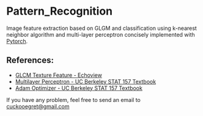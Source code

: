 # Pattern_Recognition
Image feature extraction based on GLGM and classification using  k-nearest neighbor algorithm and multi-layer perceptron concisely implemented with [Pytorch](https://pytorch.org/).

## References:
* [GLCM Texture Feature - Echoview](https://support.echoview.com/WebHelp/Windows_and_Dialog_Boxes/Dialog_Boxes/Variable_properties_dialog_box/Operator_pages/GLCM_Texture_Features.htm)
* [Multilayer Perceptron - UC Berkeley STAT 157 Textbook](http://d2l.ai/chapter_multilayer-perceptrons/mlp.html)
* [Adam Optimizer - UC Berkeley STAT 157 Textbook](http://d2l.ai/chapter_optimization/adam.html)

If you have any problem, feel free to send an email to cuckooegret@gmail.com


